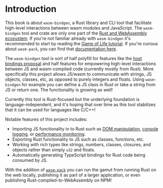 # Introduction

This book is about `wasm-bindgen`, a Rust library and CLI tool that facilitate
high-level interactions between wasm modules and JavaScript. The `wasm-bindgen`
tool and crate are only one part of the [Rust and WebAssembly
ecosystem][rustwasm]. If you're not familiar already with `wasm-bindgen` it's
recommended to start by reading the [Game of Life tutorial][gol]. If you're
curious about `wasm-pack`, you can find that [documentation here][wasm-pack].

The `wasm-bindgen` tool is sort of half polyfill for features like the [host
bindings proposal][host] and half features for empowering high-level
interactions between JS and wasm-compiled code (currently mostly from Rust).
More specifically this project allows JS/wasm to communicate with strings, JS
objects, classes, etc, as opposed to purely integers and floats. Using
`wasm-bindgen` for example you can define a JS class in Rust or take a string
from JS or return one. The functionality is growing as well!

Currently this tool is Rust-focused but the underlying foundation is
language-independent, and it's hoping that over time as this tool stabilizes
that it can be used for languages like C/C++!

Notable features of this project includes:

* Importing JS functionality in to Rust such as [DOM manipulation][dom-ex],
  [console logging][console-log], or [performance monitoring][perf-ex].
* Exporting Rust functionality to JS such as classes, functions, etc.
* Working with rich types like strings, numbers, classes, closures, and objects
  rather than simply `u32` and floats.
* Automatically generating TypeScript bindings for Rust code being consumed by
  JS.

With the addition of [`wasm-pack`][wasm-pack] you can run the gamut from running Rust on
the web locally, publishing it as part of a larger application, or even
publishing Rust-compiled-to-WebAssembly on NPM!

[host]: https://github.com/WebAssembly/host-bindings
[dom-ex]: https://github.com/rustwasm/wasm-bindgen/tree/master/examples/dom
[console-log]: https://github.com/rustwasm/wasm-bindgen/tree/master/examples/console_log
[perf-ex]: https://github.com/rustwasm/wasm-bindgen/tree/master/examples/performance
[hello-online]: https://webassembly.studio/?f=gzubao6tg3
[rustwasm]: https://rustwasm.github.io/
[gol]: https://rustwasm.github.io/docs/book/
[wasm-pack]: https://rustwasm.github.io/docs/wasm-pack/
